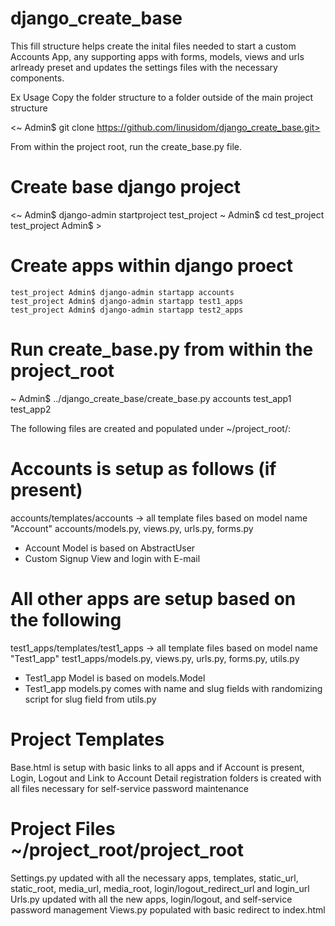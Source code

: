 # django_create_base

This fill structure helps create the inital files needed to start a custom Accounts App, any supporting apps with forms, models, views and urls arlready preset and updates the settings files with the necessary components.

Ex Usage
Copy the folder structure to a folder outside of the main project structure

<~ Admin$ git clone https://github.com/linusidom/django_create_base.git> 

From within the project root, run the create_base.py file.

# Create base django project
<~ Admin$ django-admin startproject test_project
~ Admin$ cd test_project
test_project Admin$ >

# Create apps within django proect
```
test_project Admin$ django-admin startapp accounts
test_project Admin$ django-admin startapp test1_apps
test_project Admin$ django-admin startapp test2_apps
```

# Run create_base.py from within the project_root
~ Admin$ ../django_create_base/create_base.py accounts test_app1 test_app2

The following files are created and populated under ~/project_root/:

# Accounts is setup as follows (if present)
accounts/templates/accounts -> all template files based on model name "Account"
accounts/models.py, views.py, urls.py, forms.py
- Account Model is based on AbstractUser
- Custom Signup View and login with E-mail

# All other apps are setup based on the following

test1_apps/templates/test1_apps -> all template files based on model name "Test1_app"
test1_apps/models.py, views.py, urls.py, forms.py, utils.py
- Test1_app Model is based on models.Model
- Test1_app models.py comes with name and slug fields with randomizing script for slug field from utils.py

# Project Templates
Base.html is setup with basic links to all apps and if Account is present, Login, Logout and Link to Account Detail
registration folders is created with all files necessary for self-service password maintenance

# Project Files ~/project_root/project_root
Settings.py updated with all the necessary apps, templates, static_url, static_root, media_url, media_root, login/logout_redirect_url and login_url
Urls.py updated with all the new apps, login/logout, and self-service password management
Views.py populated with basic redirect to index.html




